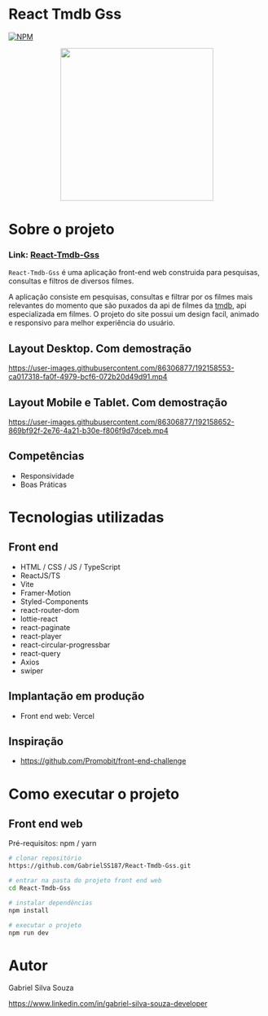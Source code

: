 # React Tmdb Gss
[![NPM](https://img.shields.io/npm/l/react)](https://github.com/GabrielSS187/React-Tmdb-Gss/blob/main/LICENSE) 

<p align="center">
    <img src="public/img/movie-icon.png" height="300px" />
</p>

# Sobre o projeto

### Link: [React-Tmdb-Gss](https://react-tmdb-gss-ap1n.vercel.app/)

``React-Tmdb-Gss`` é uma aplicação front-end web construida para pesquisas, consultas e filtros de diversos filmes.

A aplicação consiste em pesquisas, consultas e filtrar por os filmes mais relevantes do momento que são puxados da api de filmes
da [tmdb](https://www.themoviedb.org/), api especializada em filmes. 
O projeto do site possui um design facíl, animado e responsivo para melhor experiência do usuário.


## Layout Desktop. Com demostração
https://user-images.githubusercontent.com/86306877/192158553-ca017318-fa0f-4979-bcf6-072b20d49d91.mp4

## Layout Mobile e Tablet. Com demostração
https://user-images.githubusercontent.com/86306877/192158652-869bf92f-2e76-4a21-b30e-f806f9d7dceb.mp4



## Competências
- Responsividade
- Boas Práticas

# Tecnologias utilizadas

## Front end
- HTML / CSS / JS / TypeScript
- ReactJS/TS
- Vite
- Framer-Motion
- Styled-Components
- react-router-dom
- lottie-react
- react-paginate
- react-player
- react-circular-progressbar
- react-query
- Axios
- swiper

## Implantação em produção

- Front end web: Vercel

## Inspiração
- https://github.com/Promobit/front-end-challenge

# Como executar o projeto

## Front end web
Pré-requisitos: npm / yarn

```bash
# clonar repositório
https://github.com/GabrielSS187/React-Tmdb-Gss.git

# entrar na pasta do projeto front end web
cd React-Tmdb-Gss

# instalar dependências
npm install

# executar o projeto
npm run dev
```

# Autor

Gabriel Silva Souza

https://www.linkedin.com/in/gabriel-silva-souza-developer
